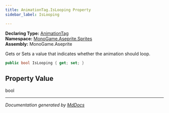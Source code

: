 ```yaml
---
title: AnimationTag.IsLooping Property
sidebar_label: IsLooping

---
```


**Declaring Type:** [AnimationTag](../)  
**Namespace:** [MonoGame.Aseprite.Sprites](../../)  
**Assembly:** MonoGame.Aseprite

Gets or Sets a value that indicates whether the animation should loop.

```csharp
public bool IsLooping { get; set; }
```

## Property Value

bool

___

*Documentation generated by [MdDocs](https://github.com/ap0llo/mddocs)*
